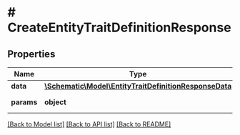 # # CreateEntityTraitDefinitionResponse

## Properties

Name | Type | Description | Notes
------------ | ------------- | ------------- | -------------
**data** | [**\Schematic\Model\EntityTraitDefinitionResponseData**](EntityTraitDefinitionResponseData.md) |  |
**params** | **object** | Input parameters |

[[Back to Model list]](../../README.md#models) [[Back to API list]](../../README.md#endpoints) [[Back to README]](../../README.md)
